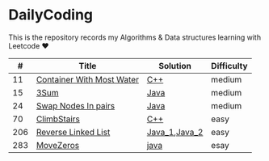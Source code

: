 <!--
 * @Author: AlanGolphi
 * @Date: 2020-07-11 22:25:43
 * @LastEditTime: 2020-07-26 11:36:16
-->

# DailyCoding

This is the repository records my Algorithms &amp; Data structures learning with Leetcode &hearts;

| #   | Title                                                                                 | Solution                                                                                                          | Difficulty |
| --- | ------------------------------------------------------------------------------------- | ----------------------------------------------------------------------------------------------------------------- | ---------- |
| 11  | [Container With Most Water](https://leetcode.com/problems/container-with-most-water/) | [C++](./sourceFile/Cpp/11_ContainerWithMostWater.cpp)                                                             | medium     |
| 15  | [3Sum](https://leetcode.com/problems/3sum/)                                           | [Java](./sourceFile/Java/15_ThreeSum.java)                                                                        | medium     |
| 24  | [Swap Nodes In pairs](https://leetcode.com/problems/swap-nodes-in-pairs/)             | [Java](./sourceFile/Java/24_SwapNodesInPairs)                                                                     | medium     |
| 70  | [ClimbStairs](https://leetcode.com/problems/climbing-stairs/)                         | [C++](./sourceFile/Cpp/70_ClimbStairs.cpp)                                                                        | easy       |
| 206 | [Reverse Linked List](https://leetcode.com/problems/reverse-linked-list/)             | [Java_1](./sourceFile/Java/206_ReverseLinkedList_1.java),[Java_2](./sourceFile/Java/206_ReverseLinkedList_2.java) | easy       |
| 283 | [MoveZeros](https://leetcode.com/problems/move-zeroes/)                               | [java](./sourceFile/Java/283_MoveZeros.java)                                                                      | esay       |
